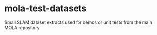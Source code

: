 # mola-test-datasets
Small SLAM dataset extracts used for demos or unit tests from the main MOLA repository
